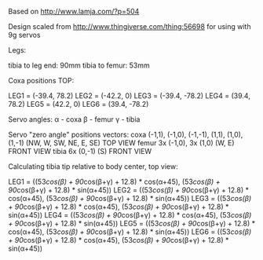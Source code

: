 Based on http://www.lamja.com/?p=504

Design scaled from http://www.thingiverse.com/thing:56698 for using with 9g servos


Legs:

tibia to leg end: 90mm
tibia to femur: 53mm

Coxa positions TOP:

LEG1 = (-39.4, 78.2)
LEG2 = (-42.2, 0)
LEG3 = (-39.4, -78.2)
LEG4 = (39.4, 78.2)
LEG5 = (42.2, 0)
LEG6 = (39.4, -78.2)

Servo angles: 
α - coxa
β - femur
γ - tibia

Servo "zero angle" positions vectors:
coxa (-1,1), (-1,0), (-1,-1), (1,1), (1,0), (1,-1) (NW, W, SW, NE, E, SE) TOP VIEW
femur 3x (-1,0), 3x (1,0) (W, E) FRONT VIEW
tibia 6x (0,-1) (S) FRONT VIEW

Calculating tibia tip relative to body center, top view:

LEG1 = ((53*cos(β) + 90*cos(β+γ) + 12.8) * cos(α+45), (53*cos(β) + 90*cos(β+γ) + 12.8) * sin(α+45))
LEG2 = ((53*cos(β) + 90*cos(β+γ) + 12.8) * cos(α+45), (53*cos(β) + 90*cos(β+γ) + 12.8) * sin(α+45))
LEG3 = ((53*cos(β) + 90*cos(β+γ) + 12.8) * cos(α+45), (53*cos(β) + 90*cos(β+γ) + 12.8) * sin(α+45))
LEG4 = ((53*cos(β) + 90*cos(β+γ) + 12.8) * cos(α+45), (53*cos(β) + 90*cos(β+γ) + 12.8) * sin(α+45))
LEG5 = ((53*cos(β) + 90*cos(β+γ) + 12.8) * cos(α+45), (53*cos(β) + 90*cos(β+γ) + 12.8) * sin(α+45))
LEG6 = ((53*cos(β) + 90*cos(β+γ) + 12.8) * cos(α+45), (53*cos(β) + 90*cos(β+γ) + 12.8) * sin(α+45))